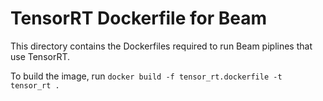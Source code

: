 # TensorRT Dockerfile for Beam

This directory contains the Dockerfiles required to run Beam piplines that use TensorRT.

To build the image, run `docker build -f tensor_rt.dockerfile -t tensor_rt .`
